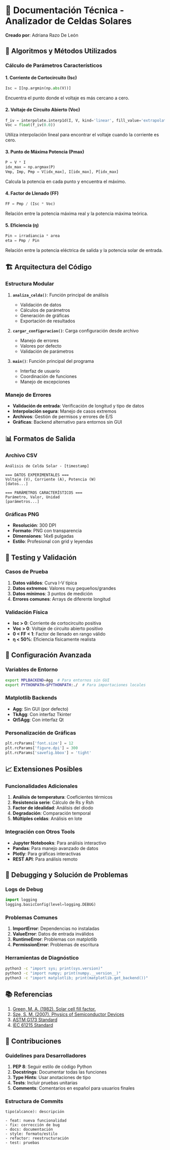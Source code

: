 # 🔬 Documentación Técnica - Analizador de Celdas Solares

**Creado por**: Adriana Razo De León

## 📐 Algoritmos y Métodos Utilizados

### Cálculo de Parámetros Característicos

#### 1. Corriente de Cortocircuito (Isc)
```python
Isc = I[np.argmin(np.abs(V))]
```
Encuentra el punto donde el voltaje es más cercano a cero.

#### 2. Voltaje de Circuito Abierto (Voc)
```python
f_iv = interpolate.interp1d(I, V, kind='linear', fill_value='extrapolate')
Voc = float(f_iv(0.0))
```
Utiliza interpolación lineal para encontrar el voltaje cuando la corriente es cero.

#### 3. Punto de Máxima Potencia (Pmax)
```python
P = V * I
idx_max = np.argmax(P)
Vmp, Imp, Pmp = V[idx_max], I[idx_max], P[idx_max]
```
Calcula la potencia en cada punto y encuentra el máximo.

#### 4. Factor de Llenado (FF)
```python
FF = Pmp / (Isc * Voc)
```
Relación entre la potencia máxima real y la potencia máxima teórica.

#### 5. Eficiencia (η)
```python
Pin = irradiancia * area
eta = Pmp / Pin
```
Relación entre la potencia eléctrica de salida y la potencia solar de entrada.

## 🏗️ Arquitectura del Código

### Estructura Modular

1. **`analiza_celda()`**: Función principal de análisis
   - Validación de datos
   - Cálculos de parámetros
   - Generación de gráficas
   - Exportación de resultados

2. **`cargar_configuracion()`**: Carga configuración desde archivo
   - Manejo de errores
   - Valores por defecto
   - Validación de parámetros

3. **`main()`**: Función principal del programa
   - Interfaz de usuario
   - Coordinación de funciones
   - Manejo de excepciones

### Manejo de Errores

- **Validación de entrada**: Verificación de longitud y tipo de datos
- **Interpolación segura**: Manejo de casos extremos
- **Archivos**: Gestión de permisos y errores de E/S
- **Gráficas**: Backend alternativo para entornos sin GUI

## 📊 Formatos de Salida

### Archivo CSV
```
Análisis de Celda Solar - [timestamp]

=== DATOS EXPERIMENTALES ===
Voltaje (V), Corriente (A), Potencia (W)
[datos...]

=== PARÁMETROS CARACTERÍSTICOS ===
Parámetro, Valor, Unidad
[parámetros...]
```

### Gráficas PNG
- **Resolución**: 300 DPI
- **Formato**: PNG con transparencia
- **Dimensiones**: 14x6 pulgadas
- **Estilo**: Profesional con grid y leyendas

## 🧪 Testing y Validación

### Casos de Prueba

1. **Datos válidos**: Curva I-V típica
2. **Datos extremos**: Valores muy pequeños/grandes
3. **Datos mínimos**: 3 puntos de medición
4. **Errores comunes**: Arrays de diferente longitud

### Validación Física

- **Isc > 0**: Corriente de cortocircuito positiva
- **Voc > 0**: Voltaje de circuito abierto positivo
- **0 < FF < 1**: Factor de llenado en rango válido
- **η < 50%**: Eficiencia físicamente realista

## 🔧 Configuración Avanzada

### Variables de Entorno
```bash
export MPLBACKEND=Agg  # Para entornos sin GUI
export PYTHONPATH=$PYTHONPATH:./  # Para importaciones locales
```

### Matplotlib Backends
- **Agg**: Sin GUI (por defecto)
- **TkAgg**: Con interfaz Tkinter
- **Qt5Agg**: Con interfaz Qt

### Personalización de Gráficas
```python
plt.rcParams['font.size'] = 12
plt.rcParams['figure.dpi'] = 300
plt.rcParams['savefig.bbox'] = 'tight'
```

## 📈 Extensiones Posibles

### Funcionalidades Adicionales

1. **Análisis de temperatura**: Coeficientes térmicos
2. **Resistencia serie**: Cálculo de Rs y Rsh
3. **Factor de idealidad**: Análisis del diodo
4. **Degradación**: Comparación temporal
5. **Múltiples celdas**: Análisis en lote

### Integración con Otros Tools

- **Jupyter Notebooks**: Para análisis interactivo
- **Pandas**: Para manejo avanzado de datos
- **Plotly**: Para gráficas interactivas
- **REST API**: Para análisis remoto

## 🐛 Debugging y Solución de Problemas

### Logs de Debug
```python
import logging
logging.basicConfig(level=logging.DEBUG)
```

### Problemas Comunes

1. **ImportError**: Dependencias no instaladas
2. **ValueError**: Datos de entrada inválidos
3. **RuntimeError**: Problemas con matplotlib
4. **PermissionError**: Problemas de escritura

### Herramientas de Diagnóstico
```bash
python3 -c "import sys; print(sys.version)"
python3 -c "import numpy; print(numpy.__version__)"
python3 -c "import matplotlib; print(matplotlib.get_backend())"
```

## 📚 Referencias

1. [Green, M. A. (1982). Solar cell fill factor.](https://doi.org/10.1016/0038-1101(82)90203-7)
2. [Sze, S. M. (2007). Physics of Semiconductor Devices](https://www.wiley.com/)
3. [ASTM G173 Standard](https://www.astm.org/Standards/G173.htm)
4. [IEC 61215 Standard](https://webstore.iec.ch/publication/4938)

## 👥 Contribuciones

### Guidelines para Desarrolladores

1. **PEP 8**: Seguir estilo de código Python
2. **Docstrings**: Documentar todas las funciones
3. **Type Hints**: Usar anotaciones de tipo
4. **Tests**: Incluir pruebas unitarias
5. **Comments**: Comentarios en español para usuarios finales

### Estructura de Commits
```
tipo(alcance): descripción

- feat: nueva funcionalidad
- fix: corrección de bug
- docs: documentación
- style: formato/estilo
- refactor: reestructuración
- test: pruebas
```
